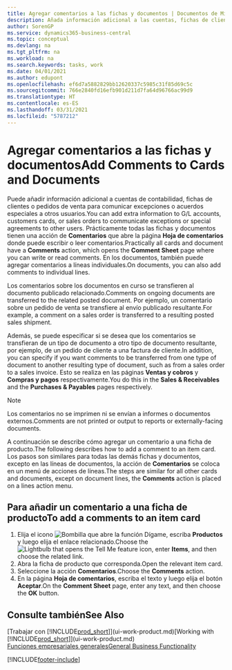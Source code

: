 ```yaml
---
title: Agregar comentarios a las fichas y documentos | Documentos de Microsoft
description: Añada información adicional a las cuentas, fichas de clientes o pedidos de ventas para comunicar acuerdos, como un precio especial o un método de entrega, a otros usuarios.
author: SorenGP
ms.service: dynamics365-business-central
ms.topic: conceptual
ms.devlang: na
ms.tgt_pltfrm: na
ms.workload: na
ms.search.keywords: tasks, work
ms.date: 04/01/2021
ms.author: edupont
ms.openlocfilehash: ef6d7a5882829bb12620337c5985c31f85d69c5c
ms.sourcegitcommit: 766e2840fd16efb901d211d7fa64d96766ac99d9
ms.translationtype: HT
ms.contentlocale: es-ES
ms.lasthandoff: 03/31/2021
ms.locfileid: "5787212"
---
```

# <a name="add-comments-to-cards-and-documents"></a><span data-ttu-id="f6eb3-103">Agregar comentarios a las fichas y documentos</span><span class="sxs-lookup"><span data-stu-id="f6eb3-103">Add Comments to Cards and Documents</span></span>
<span data-ttu-id="f6eb3-104">Puede añadir información adicional a cuentas de contabilidad, fichas de clientes o pedidos de venta para comunicar excepciones o acuerdos especiales a otros usuarios.</span><span class="sxs-lookup"><span data-stu-id="f6eb3-104">You can add extra information to G/L accounts, customers cards, or sales orders to communicate exceptions or special agreements to other users.</span></span>
<span data-ttu-id="f6eb3-105">Prácticamente todas las fichas y documentos tienen una acción de **Comentarios** que abre la página **Hoja de comentarios** donde puede escribir o leer comentarios.</span><span class="sxs-lookup"><span data-stu-id="f6eb3-105">Practically all cards and document have a **Comments** action, which opens the **Comment Sheet** page where you can write or read comments.</span></span> <span data-ttu-id="f6eb3-106">En los documentos, también puede agregar comentarios a líneas individuales.</span><span class="sxs-lookup"><span data-stu-id="f6eb3-106">On documents, you can also add comments to individual lines.</span></span>

<span data-ttu-id="f6eb3-107">Los comentarios sobre los documentos en curso se transfieren al documento publicado relacionado.</span><span class="sxs-lookup"><span data-stu-id="f6eb3-107">Comments on ongoing documents are transferred to the related posted document.</span></span> <span data-ttu-id="f6eb3-108">Por ejemplo, un comentario sobre un pedido de venta se transfiere al envío publicado resultante.</span><span class="sxs-lookup"><span data-stu-id="f6eb3-108">For example, a comment on a sales order is transferred to a resulting posted sales shipment.</span></span>

<span data-ttu-id="f6eb3-109">Además, se puede especificar si se desea que los comentarios se transfieran de un tipo de documento a otro tipo de documento resultante, por ejemplo, de un pedido de cliente a una factura de cliente.</span><span class="sxs-lookup"><span data-stu-id="f6eb3-109">In addition, you can specify if you want comments to be transferred from one type of document to another resulting type of document, such as from a sales order to a sales invoice.</span></span> <span data-ttu-id="f6eb3-110">Esto se realiza en las páginas **Ventas y cobros** y **Compras y pagos** respectivamente.</span><span class="sxs-lookup"><span data-stu-id="f6eb3-110">You do this in the **Sales & Receivables** and the **Purchases & Payables** pages respectively.</span></span>

> [!NOTE]
> <span data-ttu-id="f6eb3-111">Los comentarios no se imprimen ni se envían a informes o documentos externos.</span><span class="sxs-lookup"><span data-stu-id="f6eb3-111">Comments are not printed or output to reports or externally-facing documents.</span></span>

<span data-ttu-id="f6eb3-112">A continuación se describe cómo agregar un comentario a una ficha de producto.</span><span class="sxs-lookup"><span data-stu-id="f6eb3-112">The following describes how to add a comment to an item card.</span></span> <span data-ttu-id="f6eb3-113">Los pasos son similares para todas las demás fichas y documentos, excepto en las líneas de documentos, la acción de **Comentarios** se coloca en un menú de acciones de líneas.</span><span class="sxs-lookup"><span data-stu-id="f6eb3-113">The steps are similar for all other cards and documents, except on document lines, the **Comments** action is placed on a lines action menu.</span></span>

## <a name="to-add-a-comments-to-an-item-card"></a><span data-ttu-id="f6eb3-114">Para añadir un comentario a una ficha de producto</span><span class="sxs-lookup"><span data-stu-id="f6eb3-114">To add a comments to an item card</span></span>
1. <span data-ttu-id="f6eb3-115">Elija el icono ![Bombilla que abre la función Dígame](media/ui-search/search_small.png "Dígame qué desea hacer"), escriba **Productos** y luego elija el enlace relacionado.</span><span class="sxs-lookup"><span data-stu-id="f6eb3-115">Choose the ![Lightbulb that opens the Tell Me feature](media/ui-search/search_small.png "Tell me what you want to do") icon, enter **Items**, and then choose the related link.</span></span>
2. <span data-ttu-id="f6eb3-116">Abra la ficha de producto que corresponda.</span><span class="sxs-lookup"><span data-stu-id="f6eb3-116">Open the relevant item card.</span></span>
3. <span data-ttu-id="f6eb3-117">Seleccione la acción **Comentarios**.</span><span class="sxs-lookup"><span data-stu-id="f6eb3-117">Choose the **Comments** action.</span></span>
4. <span data-ttu-id="f6eb3-118">En la página **Hoja de comentarios**, escriba el texto y luego elija el botón **Aceptar**.</span><span class="sxs-lookup"><span data-stu-id="f6eb3-118">On the **Comment Sheet** page, enter any text, and then choose the **OK** button.</span></span>

## <a name="see-also"></a><span data-ttu-id="f6eb3-119">Consulte también</span><span class="sxs-lookup"><span data-stu-id="f6eb3-119">See Also</span></span>
<span data-ttu-id="f6eb3-120">[Trabajar con [!INCLUDE[prod_short](includes/prod_short.md)]](ui-work-product.md)</span><span class="sxs-lookup"><span data-stu-id="f6eb3-120">[Working with [!INCLUDE[prod_short](includes/prod_short.md)]](ui-work-product.md)</span></span>  
[<span data-ttu-id="f6eb3-121">Funciones empresariales generales</span><span class="sxs-lookup"><span data-stu-id="f6eb3-121">General Business Functionality</span></span>](ui-across-business-areas.md)


[!INCLUDE[footer-include](includes/footer-banner.md)]